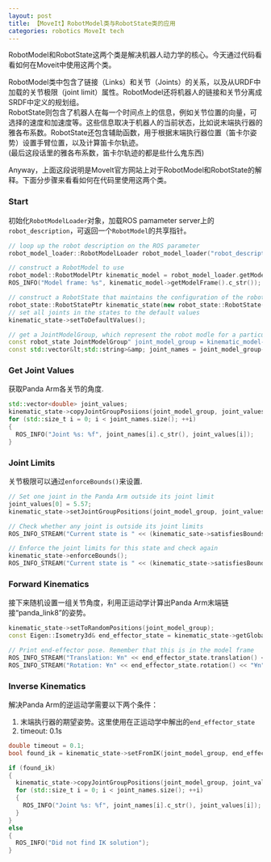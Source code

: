 ```yaml
---
layout: post
title: 【MoveIt】RobotModel类与RobotState类的应用
categories: robotics MoveIt tech
---
```


RobotModel和RobotState这两个类是解决机器人动力学的核心。今天通过代码看看如何在Moveit中使用这两个类。

RobotModel类中包含了链接（Links）和关节（Joints）的关系，以及从URDF中加载的关节极限（joint limit）属性。RobotModel还将机器人的链接和关节分离成SRDF中定义的规划组。  
RobotState则包含了机器人在每一个时间点上的信息，例如关节位置的向量，可选择的速度和加速度等。这些信息取决于机器人的当前状态，比如说末端执行器的雅各布系数。RobotState还包含辅助函数，用于根据末端执行器位置（笛卡尔姿势）设置手臂位置，以及计算笛卡尔轨迹。  
(最后这段话里的雅各布系数，笛卡尔轨迹的都是些什么鬼东西)

Anyway，上面这段说明是MoveIt官方网站上对于RobotModel和RobotState的解释。下面分步骤来看看如何在代码里使用这两个类。

### Start
初始化`RobotModelLoader`对象，加载ROS pamameter server上的`robot_description`，可返回一个`RobotModel`的共享指针。
```cpp
// loop up the robot description on the ROS parameter
robot_model_loader::RobotModelLoader robot_model_loader("robot_description");

// construct a RobotModel to use
robot_model::RobotModelPtr kinematic_model = robot_model_loader.getModel();
ROS_INFO("Model frame: %s", kinematic_model->getModelFrame().c_str());

// construct a RobotState that maintains the configuration of the robot
robot_state::RobotStatePtr kinematic_state(new robot_state::RobotState(kinematic_model));
// set all joints in the states to the default values
kinematic_state->setToDefaultValues();

// get a JointModelGroup, which represent the robot modle for a particular group
const robot_state JointModelGroup" joint_model_group = kinematic_model->getJointModelGroup("panda_arm");
const std::vector&lt;std::string>&amp; joint_names = joint_model_group->getVariableNames();
```

### Get Joint Values
获取Panda Arm各关节的角度.
```cpp
std::vector<double> joint_values;
kinematic_state->copyJointGroupPosiions(joint_model_group, joint_values);
for (std::size_t i = 0; i < joint_names.size(); ++i)
{
  ROS_INFO("Joint %s: %f", joint_names[i].c_str(), joint_values[i]);
}
```

### Joint Limits
关节极限可以通过`enforceBounds()`来设置.
```cpp
// Set one joint in the Panda Arm outside its joint limit
joint_values[0] = 5.57;
kinematic_state->setJointGroupPositions(joint_model_group, joint_values);

// Check whether any joint is outside its joint limits
ROS_INFO_STREAM("Current state is " << (kinematic_sate->satisfiesBounds() ? "valid" : "not valid"));

// Enforce the joint limits for this state and check again
kinematic_state->enforceBounds();
ROS_INFO_STREAM("Current state is " << (kinematic_state->satisfiesBounds() ? "valid" : "not valid"));
```

### Forward Kinematics
接下来随机设置一组关节角度，利用正运动学计算出Panda Arm末端链接“panda_link8”的姿势。
```cpp
kinematic_state->setToRandomPositions(joint_model_group);
const Eigen::Isometry3d& end_effector_state = kinematic_state->getGlobalLinkTransform("panda_link8");

// Print end-effector pose. Remember that this is in the model frame
ROS_INFO_STREAM("Translation: ¥n" << end_effector_state.translation() << "¥n");
ROS_INFO_STREAM("Rotation: ¥n" << end_effector_state.rotation() << "¥n");
```

### Inverse Kinematics
解决Panda Arm的逆运动学需要以下两个条件：
1. 末端执行器的期望姿势。这里使用在正运动学中解出的`end_effector_state`
2. timeout: 0.1s

```cpp
double timeout = 0.1;
bool found_ik = kinematic_state->setFromIK(joint_model_group, end_effector_state, timeout);

if (found_ik)
{
  kinematic_state->copyJointGroupPositions(joint_model_group, joint_values);
  for (std::size_t i = 0; i < joint_names.size(); ++i)
  {
    ROS_INFO("Joint %s: %f", joint_names[i].c_str(), joint_values[i]);
  }
}
else
{
  ROS_INFO("Did not find IK solution");
}
```
